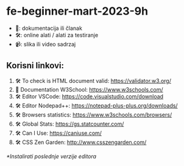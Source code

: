 # fe-beginner-mart-2023-9h


- 📖: dokumentacija ili članak
- 🛠: online alati / alati za testiranje
- 📹: slika ili video sadrzaj



## Korisni linkovi:

1. 🛠 To check is HTML document valid: https://validator.w3.org/
2. 📖 Documentation W3School: https://www.w3schools.com/
3. 🛠 Editor VSCode: https://code.visualstudio.com/download
4. 🛠 Editor Nodepad++: https://notepad-plus-plus.org/downloads/
5. 🛠 Browsers statistics: https://www.w3schools.com/browsers/
6. 🛠 Global Stats: https://gs.statcounter.com/
7. 🛠 Can I Use: https://caniuse.com/ 
8. 🛠 CSS Zen Garden: http://www.csszengarden.com/ 

_*Instalirati poslednje verzije editora_
  
